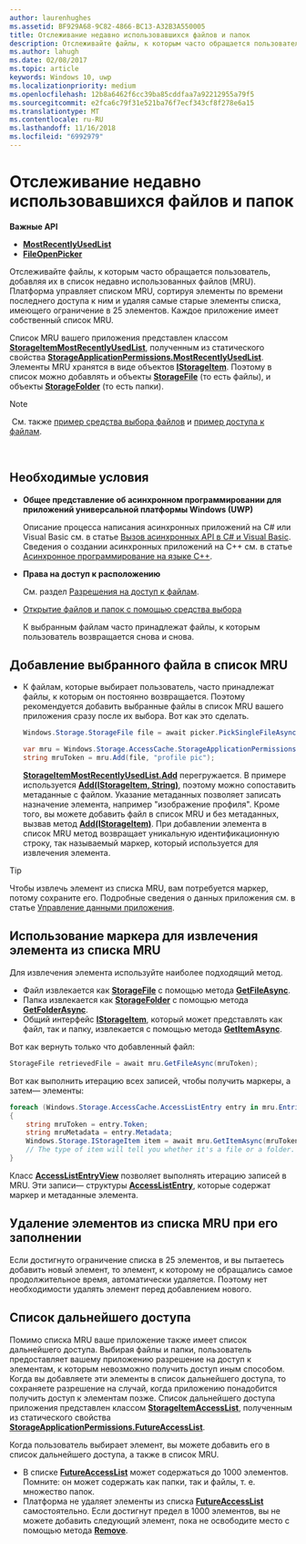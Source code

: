 ```yaml
---
author: laurenhughes
ms.assetid: BF929A68-9C82-4866-BC13-A32B3A550005
title: Отслеживание недавно использовавшихся файлов и папок
description: Отслеживайте файлы, к которым часто обращается пользователь, добавляя их в список недавно использованных файлов (MRU).
ms.author: lahugh
ms.date: 02/08/2017
ms.topic: article
keywords: Windows 10, uwp
ms.localizationpriority: medium
ms.openlocfilehash: 12b8a6462f6cc39ba85cddfaa7a92212955a79f5
ms.sourcegitcommit: e2fca6c79f31e521ba76f7ecf343cf8f278e6a15
ms.translationtype: MT
ms.contentlocale: ru-RU
ms.lasthandoff: 11/16/2018
ms.locfileid: "6992979"
---
```

# <a name="track-recently-used-files-and-folders"></a>Отслеживание недавно использовавшихся файлов и папок

**Важные API**

- [**MostRecentlyUsedList**](https://msdn.microsoft.com/library/windows/apps/br207458)
- [**FileOpenPicker**](https://msdn.microsoft.com/library/windows/apps/hh738369)

Отслеживайте файлы, к которым часто обращается пользователь, добавляя их в список недавно использованных файлов (MRU). Платформа управляет списком MRU, сортируя элементы по времени последнего доступа к ним и удаляя самые старые элементы списка, имеющего ограничение в 25 элементов. Каждое приложение имеет собственный список MRU.

Список MRU вашего приложения представлен классом [**StorageItemMostRecentlyUsedList**](https://msdn.microsoft.com/library/windows/apps/br207475), полученным из статического свойства [**StorageApplicationPermissions.MostRecentlyUsedList**](https://msdn.microsoft.com/library/windows/apps/br207458). Элементы MRU хранятся в виде объектов [**IStorageItem**](https://msdn.microsoft.com/library/windows/apps/br227129). Поэтому в список можно добавлять и объекты [**StorageFile**](https://msdn.microsoft.com/library/windows/apps/br227171) (то есть файлы), и объекты [**StorageFolder**](https://msdn.microsoft.com/library/windows/apps/br227230) (то есть папки).

> [!NOTE]
> См. также [пример средства выбора файлов](http://go.microsoft.com/fwlink/p/?linkid=619994) и [пример доступа к файлам](http://go.microsoft.com/fwlink/p/?linkid=619995).

 

## <a name="prerequisites"></a>Необходимые условия

-   **Общее представление об асинхронном программировании для приложений универсальной платформы Windows (UWP)**

    Описание процесса написания асинхронных приложений на C# или Visual Basic см. в статье [Вызов асинхронных API в C# и Visual Basic](https://msdn.microsoft.com/library/windows/apps/mt187337). Сведения о создании асинхронных приложений на C++ см. в статье [Асинхронное программирование на языке C++](https://msdn.microsoft.com/library/windows/apps/mt187334).

-   **Права на доступ к расположению**

    См. раздел [Разрешения на доступ к файлам](file-access-permissions.md).

-   [Открытие файлов и папок с помощью средства выбора](quickstart-using-file-and-folder-pickers.md)

    К выбранным файлам часто принадлежат файлы, к которым пользователь возвращается снова и снова.

 ## <a name="add-a-picked-file-to-the-mru"></a>Добавление выбранного файла в список MRU

-   К файлам, которые выбирает пользователь, часто принадлежат файлы, к которым он постоянно возвращается. Поэтому рекомендуется добавить выбранные файлы в список MRU вашего приложения сразу после их выбора. Вот как это сделать.

    ```cs
    Windows.Storage.StorageFile file = await picker.PickSingleFileAsync();

    var mru = Windows.Storage.AccessCache.StorageApplicationPermissions.MostRecentlyUsedList;
    string mruToken = mru.Add(file, "profile pic");
    ```

    [**StorageItemMostRecentlyUsedList.Add**](https://msdn.microsoft.com/library/windows/apps/br207476) перегружается. В примере используется [**Add(IStorageItem, String)**](https://msdn.microsoft.com/library/windows/apps/br207481), поэтому можно сопоставить метаданные с файлом. Указание метаданных позволяет записать назначение элемента, например "изображение профиля". Кроме того, вы можете добавить файл в список MRU и без метаданных, вызвав метод [**Add(IStorageItem)**](https://msdn.microsoft.com/library/windows/apps/br207480). При добавлении элемента в список MRU метод возвращает уникальную идентификационную строку, так называемый маркер, который используется для извлечения элемента.

> [!TIP]
> Чтобы извлечь элемент из списка MRU, вам потребуется маркер, потому сохраните его. Подробные сведения о данных приложения см. в статье [Управление данными приложения](https://msdn.microsoft.com/library/windows/apps/hh465109).

## <a name="use-a-token-to-retrieve-an-item-from-the-mru"></a>Использование маркера для извлечения элемента из списка MRU

Для извлечения элемента используйте наиболее подходящий метод.

-   Файл извлекается как [**StorageFile**](https://msdn.microsoft.com/library/windows/apps/br227171) с помощью метода [**GetFileAsync**](https://msdn.microsoft.com/library/windows/apps/br207486).
-   Папка извлекается как [**StorageFolder**](https://msdn.microsoft.com/library/windows/apps/br227230) с помощью метода [**GetFolderAsync**](https://msdn.microsoft.com/library/windows/apps/br207489).
-   Общий интерфейс [**IStorageItem**](https://msdn.microsoft.com/library/windows/apps/br227129), который может представлять как файл, так и папку, извлекается с помощью метода [**GetItemAsync**](https://msdn.microsoft.com/library/windows/apps/br207492).

Вот как вернуть только что добавленный файл:

```cs
StorageFile retrievedFile = await mru.GetFileAsync(mruToken);
```

Вот как выполнить итерацию всех записей, чтобы получить маркеры, а затем— элементы:

```cs
foreach (Windows.Storage.AccessCache.AccessListEntry entry in mru.Entries)
{
    string mruToken = entry.Token;
    string mruMetadata = entry.Metadata;
    Windows.Storage.IStorageItem item = await mru.GetItemAsync(mruToken);
    // The type of item will tell you whether it's a file or a folder.
}
```

Класс [**AccessListEntryView**](https://msdn.microsoft.com/library/windows/apps/br227349) позволяет выполнять итерацию записей в MRU. Эти записи— структуры [**AccessListEntry**](https://msdn.microsoft.com/library/windows/apps/br227348), которые содержат маркер и метаданные элемента.

## <a name="removing-items-from-the-mru-when-its-full"></a>Удаление элементов из списка MRU при его заполнении

Если достигнуто ограничение списка в 25 элементов, и вы пытаетесь добавить новый элемент, то элемент, к которому не обращались самое продолжительное время, автоматически удаляется. Поэтому нет необходимости удалять элемент перед добавлением нового.

## <a name="future-access-list"></a>Список дальнейшего доступа

Помимо списка MRU ваше приложение также имеет список дальнейшего доступа. Выбирая файлы и папки, пользователь предоставляет вашему приложению разрешение на доступ к элементам, к которым невозможно получить доступ иным способом. Когда вы добавляете эти элементы в список дальнейшего доступа, то сохраняете разрешение на случай, когда приложению понадобится получить доступ к элементам позже. Список дальнейшего доступа приложения представлен классом [**StorageItemAccessList**](https://msdn.microsoft.com/library/windows/apps/br207459), полученным из статического свойства [**StorageApplicationPermissions.FutureAccessList**](https://msdn.microsoft.com/library/windows/apps/br207457).

Когда пользователь выбирает элемент, вы можете добавить его в список дальнейшего доступа, а также в список MRU.

-   В списке [**FutureAccessList**](https://msdn.microsoft.com/library/windows/apps/br207457) может содержаться до 1000 элементов. Помните: он может содержать как папки, так и файлы, т. е. множество папок.
-   Платформа не удаляет элементы из списка [**FutureAccessList**](https://msdn.microsoft.com/library/windows/apps/br207457) самостоятельно. Если достигнут предел в 1000 элементов, вы не можете добавить следующий элемент, пока не освободите место с помощью метода [**Remove**](https://msdn.microsoft.com/library/windows/apps/br207497).
